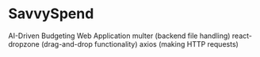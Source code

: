 # SavvySpend

AI-Driven Budgeting Web Application
multer (backend file handling)
react-dropzone (drag-and-drop functionality)
axios (making HTTP requests)
